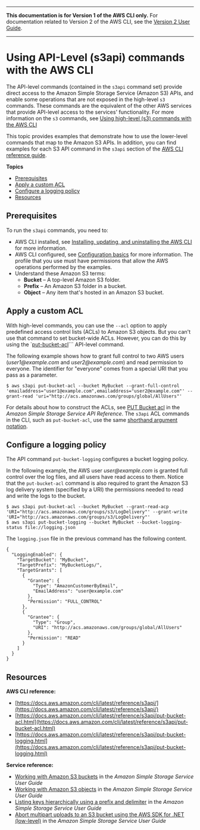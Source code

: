 --------

**This documentation is for Version 1 of the AWS CLI only\.** For documentation related to Version 2 of the AWS CLI, see the [Version 2 User Guide](https://docs.aws.amazon.com/cli/latest/userguide/)\.

--------

# Using API\-Level \(s3api\) commands with the AWS CLI<a name="cli-services-s3-apicommands"></a>

The API\-level commands \(contained in the `s3api` command set\) provide direct access to the Amazon Simple Storage Service \(Amazon S3\) APIs, and enable some operations that are not exposed in the high\-level `s3` commands\. These commands are the equivalent of the other AWS services that provide API\-level access to the services' functionality\. For more information on the `s3` commands, see [Using high\-level \(s3\) commands with the AWS CLI](cli-services-s3-commands.md)

This topic provides examples that demonstrate how to use the lower\-level commands that map to the Amazon S3 APIs\. In addition, you can find examples for each S3 API command in the `s3api` section of the [AWS CLI reference guide](https://docs.aws.amazon.com/cli/latest/reference/s3api/index.html)\.

**Topics**
+ [Prerequisites](#cli-services-s3-apicommands-prereqs)
+ [Apply a custom ACL](#cli-services-s3-apicommands-acls)
+ [Configure a logging policy](#cli-services-s3-apicommands-logpol)
+ [Resources](#cli-services-s3-apicommands-resources)

## Prerequisites<a name="cli-services-s3-apicommands-prereqs"></a>

To run the `s3api` commands, you need to:
+ AWS CLI installed, see [Installing, updating, and uninstalling the AWS CLI](cli-chap-install.md) for more information\.
+ AWS CLI configured, see [Configuration basics](cli-configure-quickstart.md) for more information\. The profile that you use must have permissions that allow the AWS operations performed by the examples\.
+ Understand these Amazon S3 terms:
  + **Bucket** – A top\-level Amazon S3 folder\.
  + **Prefix** – An Amazon S3 folder in a bucket\.
  + **Object** – Any item that's hosted in an Amazon S3 bucket\.

## Apply a custom ACL<a name="cli-services-s3-apicommands-acls"></a>

With high\-level commands, you can use the `--acl` option to apply predefined access control lists \(ACLs\) to Amazon S3 objects\. But you can't use that command to set bucket\-wide ACLs\. However, you can do this by using the `[put\-bucket\-acl](https://docs.aws.amazon.com/cli/latest/reference/)``` API\-level command\. 

The following example shows how to grant full control to two AWS users \(*user1@example\.com* and *user2@example\.com*\) and read permission to everyone\. The identifier for "everyone" comes from a special URI that you pass as a parameter\.

```
$ aws s3api put-bucket-acl --bucket MyBucket --grant-full-control 'emailaddress="user1@example.com",emailaddress="user2@example.com"' --grant-read 'uri="http://acs.amazonaws.com/groups/global/AllUsers"'
```

For details about how to construct the ACLs, see [PUT Bucket acl](https://docs.aws.amazon.com/AmazonS3/latest/API/RESTBucketPUTacl.html) in the *Amazon Simple Storage Service API Reference*\. The `s3api` ACL commands in the CLI, such as `put-bucket-acl`, use the same [shorthand argument notation](https://docs.aws.amazon.com/cli/latest/userguide/cli-usage-shorthand.html)\.

## Configure a logging policy<a name="cli-services-s3-apicommands-logpol"></a>

The API command `put-bucket-logging` configures a bucket logging policy\. 

In the following example, the AWS user *user@example\.com* is granted full control over the log files, and all users have read access to them\. Notice that the `put-bucket-acl` command is also required to grant the Amazon S3 log delivery system \(specified by a URI\) the permissions needed to read and write the logs to the bucket\.

```
$ aws s3api put-bucket-acl --bucket MyBucket --grant-read-acp 'URI="http://acs.amazonaws.com/groups/s3/LogDelivery"' --grant-write 'URI="http://acs.amazonaws.com/groups/s3/LogDelivery"'
$ aws s3api put-bucket-logging --bucket MyBucket --bucket-logging-status file://logging.json
```

The `logging.json` file in the previous command has the following content\.

```
{
  "LoggingEnabled": {
    "TargetBucket": "MyBucket",
    "TargetPrefix": "MyBucketLogs/",
    "TargetGrants": [
      {
        "Grantee": {
          "Type": "AmazonCustomerByEmail",
          "EmailAddress": "user@example.com"
        },
        "Permission": "FULL_CONTROL"
      },
      {
        "Grantee": {
          "Type": "Group",
          "URI": "http://acs.amazonaws.com/groups/global/AllUsers"
        },
        "Permission": "READ"
      }
    ]
  }
}
```

## Resources<a name="cli-services-s3-apicommands-resources"></a>

**AWS CLI reference:**
+ [https://docs.aws.amazon.com/cli/latest/reference/s3api/](https://docs.aws.amazon.com/cli/latest/reference/s3api/)
+ [https://docs.aws.amazon.com/cli/latest/reference/s3api/put-bucket-acl.html](https://docs.aws.amazon.com/cli/latest/reference/s3api/put-bucket-acl.html)
+ [https://docs.aws.amazon.com/cli/latest/reference/s3api/put-bucket-logging.html](https://docs.aws.amazon.com/cli/latest/reference/s3api/put-bucket-logging.html)

**Service reference:**
+ [Working with Amazon S3 buckets](https://docs.aws.amazon.com/AmazonS3/latest/dev/UsingBucket.html) in the *Amazon Simple Storage Service User Guide*
+ [Working with Amazon S3 objects](https://docs.aws.amazon.com/AmazonS3/latest/dev/UsingObjects.html) in the *Amazon Simple Storage Service User Guide*
+ [Listing keys hierarchically using a prefix and delimiter](https://docs.aws.amazon.com/AmazonS3/latest/dev/ListingKeysHierarchy.html) in the *Amazon Simple Storage Service User Guide*
+ [Abort multipart uploads to an S3 bucket using the AWS SDK for \.NET \(low\-level\)](https://docs.aws.amazon.com/AmazonS3/latest/dev/LLAbortMPUnet.html) in the *Amazon Simple Storage Service User Guide*